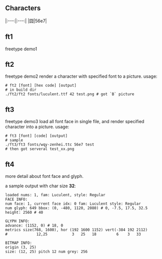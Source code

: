 ## Characters
|:---:|:---:|
|囧|56e7|

## ft1
freetype demo1

## ft2
freetype demo2
render a character with specified font to a picture.
usage:

```shell
# ft2 [font] [hex code] [output]
# in build dir
./ft2/ft2 fonts/luculent.ttf 42 test.png # got `B` picture
```

## ft3
freetype demo3
load all font face in single file, and render specified character into a picture.
usage:
```shell
# ft3 [font] [code] [output]
# sample
./ft3/ft3 fonts/wqy-zenhei.ttc 56e7 test
# then got serveral test_xx.png
```

## ft4
more detail about font face and glyph.

a sample output with char size **32**:
```shell
loaded nums: 1, fam: Luculent, style: Regular
FACE INFO:
num face: 1, current face idx: 0 fam: Luculent style: Regular
num glyph: 649 bbox: (0, -480, 1120, 2080) # 0, -7.5, 17.5, 32.5
height: 2560 # 40

GLYPH INFO:
advance: (1152, 0) # 18, 0
metrics size(768, 1600), hor (192 1600 1152) vert(-384 192 2112)
#             12,25           3   25   18         6    3   33

BITMAP INFO:
origin (3, 25)
size: (12, 25) pitch 12 num grey: 256
```